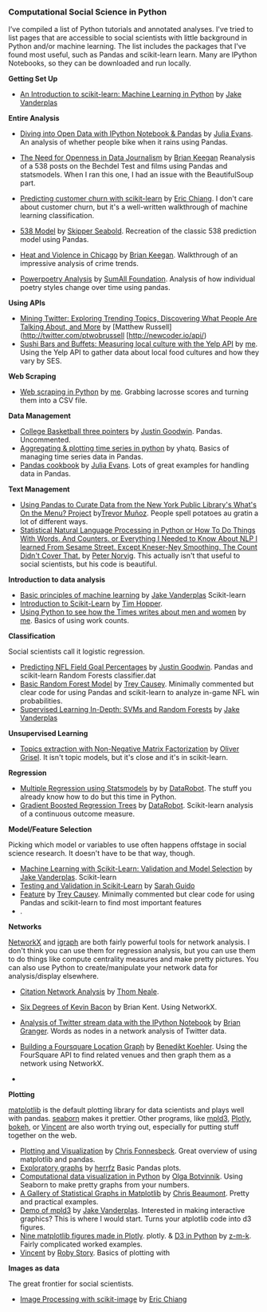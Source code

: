 ### Computational Social Science in Python


I’ve compiled a list of Python tutorials and annotated analyses. I've tried to list pages that are accessible to social scientists with little background in Python and/or machine learning. The list includes the packages that I've found most useful, such as Pandas and scikit-learn learn. Many are IPython Notebooks, so they can be downloaded and run locally.

__Getting Set Up__

* [An Introduction to scikit-learn: Machine Learning in Python](http://nbviewer.ipython.org/github/jakevdp/sklearn_pycon2014/blob/master/notebooks/00_Preliminaries.ipynb) by [Jake Vanderplas](http://www.vanderplas.com/)


__Entire Analysis__

* [Diving into Open Data with IPython Notebook & Pandas](http://nbviewer.ipython.org/urls/raw.githubusercontent.com/jvns/talks/master/pycon2014/bike_paths.ipynb?create=1) by [Julia Evans](http://twitter.com/b0rk). An analysis of whether people bike when it rains using Pandas.

* [The Need for Openness in Data Journalism](http://nbviewer.ipython.org/github/brianckeegan/Bechdel/blob/master/Bechdel_test.ipynb) by [Brian Keegan](https://twitter.com/bkeegan)  Reanalysis of a 538 posts on the Bechdel Test and films using Pandas and statsmodels. When I ran this one, I had an issue with the BeautifulSoup part.

* [Predicting customer churn with scikit-learn](http://blog.yhathq.com/posts/predicting-customer-churn-with-sklearn.html) by [Eric Chiang](https://github.com/EricChiang). I don't care about customer churn, but it's a well-written walkthrough of machine learning classification.

* [538 Model](http://nbviewer.ipython.org/urls/raw.githubusercontent.com/jseabold/538model/master/silver_model.ipynb) by [Skipper Seabold](https://twitter.com/jseabold). Recreation of the classic 538 prediction model using Pandas.

* [Heat and Violence in Chicago](http://nbviewer.ipython.org/github/brianckeegan/WeatherCrime/blob/master/Analysis.ipynb?create=1) by [Brian Keegan](https://twitter.com/bkeegan).  Walkthrough of an impressive analysis of crime trends.

* [Powerpoetry Analysis](http://nbviewer.ipython.org/github/SumAllFoundation/powerpoetry/blob/master/Powerpoetry%20Analysis.ipynb) by [SumAll Foundation](http://sumall.org). Analysis of how individual poetry styles change over time using pandas.


__Using APIs__

* [Mining Twitter: Exploring Trending Topics, Discovering What People Are Talking About, and More](http://nbviewer.ipython.org/github/ptwobrussell/Mining-the-Social-Web-2nd-Edition/blob/master/ipynb/Chapter%201%20-%20Mining%20Twitter.ipynb) by [Matthew Russell](http://twitter.com/ptwobrussell
[http://newcoder.io/api/)
* [Sushi Bars and Buffets: Measuring local culture with the Yelp API](http://nealcaren.github.io/sushi_bars.html) by [me](https://twitter.com/haphazardsoc). Using the Yelp API to gather data about local food cultures and how they vary by SES.

__Web Scraping__

* [Web scraping in Python](http://nbviewer.ipython.org/url/www.unc.edu/%7Encaren/Lax-1.ipynb.json) by [me](https://twitter.com/haphazardsoc). Grabbing lacrosse scores and turning  them into a CSV file.

__Data Management__

* [College Basketball three pointers](http://nbviewer.ipython.org/urls/raw.githubusercontent.com/jgbos/IPython-Notebooks/master/3-pointers%20after%20offensive%20rebounds.ipynb?create=1) by [Justin Goodwin](https://twitter.com/jgbos).
Pandas. Uncommented.
* [Aggregating & plotting time series in python](http://blog.yhathq.com/posts/aggregating-and-plotting-time-series-in-python.html) by yhatq. Basics of managing time series data in Pandas.
* [Pandas cookbook](https://github.com/jvns/pandas-cookbook/blob/master/README.md) by [Julia Evans](https://twitter.com/b0rk). Lots of great examples for handling data in Pandas.

__Text Management__

* [Using Pandas to Curate Data from the New York Public Library's What's On the Menu? Project](http://nbviewer.ipython.org/gist/trevormunoz/8358810) by[Trevor Muñoz](https://twitter.com/trevormunoz). People spell potatoes au gratin a lot of different ways.
* [Statistical Natural Language Processing in Python or How To Do Things With Words. And Counters. or  Everything I Needed to Know About NLP I learned From Sesame Street. Except Kneser-Ney Smoothing. The Count Didn't Cover That.](http://nbviewer.ipython.org/url/norvig.com/ipython/How%20to%20Do%20Things%20with%20Words.ipynb) by [Peter Norvig](http://norvig.com). This actually isn't that useful to social scientists, but his code is beautiful.

__Introduction to data analysis__

* [Basic principles of machine learning](http://nbviewer.ipython.org/github/jakevdp/sklearn_pycon2014/blob/master/notebooks/03_basic_principles.ipynb)  by [Jake Vanderplas](http://www.vanderplas.com/) Scikit-learn
* [Introduction to Scikit-Learn](http://nbviewer.ipython.org/github/tdhopper/Research-Triangle-Analysts--Intro-to-scikit-learn/blob/master/Intro%20to%20Scikit-Learn.ipynb) by [Tim Hopper](https://twitter.com/tdhopper).
* [Using Python to see how the Times writes about men and women](http://nbviewer.ipython.org/gist/nealcaren/5105037) by [me](https://twitter.com/haphazardsoc). Basics of using work counts.

__Classification__

Social scientists call it logistic regression.

* [Predicting NFL Field Goal Percentages](http://nbviewer.ipython.org/github/jgbos/iPython-Notebooks/blob/master/Cold%20Weather%20FG.ipynb) by [Justin Goodwin](https://twitter.com/jgbos). Pandas and scikit-learn Random Forests classifier.dat
* [Basic Random Forest Model](http://nbviewer.ipython.org/github/treycausey/thespread/blob/master/notebooks/basic_random_forest_wp_model.ipynb?create=1) by [Trey Causey](https://twitter.com/treycausey). Minimally commented but clear code for using Pandas and scikit-learn to analyze in-game NFL win probabilities.
* [Supervised Learning In-Depth: SVMs and Random Forests](http://nbviewer.ipython.org/github/jakevdp/sklearn_pycon2014/blob/master/notebooks/04_supervised_in_depth.ipynb) by [Jake Vanderplas](http://www.vanderplas.com/)

__Unsupervised Learning__

* [Topics extraction with Non-Negative Matrix Factorization](http://nbviewer.ipython.org/github/ogrisel/notebooks/blob/master/nmf_topics.ipynb?create=1) by [Oliver Grisel](https://twitter.com/ogrisel). It isn't topic models, but it's close and it's in scikit-learn.

__Regression__

* [Multiple Regression using Statsmodels](http://nbviewer.ipython.org/urls/s3.amazonaws.com/datarobotblog/notebooks/multiple_regression_in_python.ipynb) by by [DataRobot](http://www.datarobot.com/blog/). The stuff you already know how to do but this time in Python.
* [Gradient Boosted Regression Trees](http://nbviewer.ipython.org/urls/s3.amazonaws.com/datarobotblog/notebooks/gbm-tutorial.ipynb) by [DataRobot](http://www.datarobot.com/blog/). Scikit-learn analysis of a continuous outcome measure.

__Model/Feature Selection__

Picking which model or variables to use often happens offstage in social science research. It doesn't have to be that way, though.

* [Machine Learning with Scikit-Learn: Validation and Model Selection](http://nbviewer.ipython.org/github/jakevdp/sklearn_pycon2014/blob/master/notebooks/04_validation.ipynb) by [Jake Vanderplas](http://www.vanderplas.com/). Scikit-learn
* [Testing and Validation in Scikit-Learn](http://nbviewer.ipython.org/gist/sarguido/8969894) by [Sarah Guido](https://twitter.com/sarah_guido)
* [Feature](http://nbviewer.ipython.org/github/treycausey/thespread/blob/master/notebooks/feature_selection.ipynb?create=1) by [Trey Causey](https://twitter.com/treycausey). Minimally commented but clear code for using Pandas and scikit-learn to find most important features
* .

__Networks__

[NetworkX](http://networkx.github.io) and [igraph](http://igraph.sourceforge.net) are both fairly powerful tools for network analysis. I don't think you can use them for regression analysis, but  you can use them to do things like compute centrality measures and make pretty pictures. You can also use Python to create/manipulate your network data for analysis/display elsewhere. 

* [Citation Network Analysis](http://nbviewer.ipython.org/github/twneale/citation-network-analysis/blob/master/Citation%20Network%20Analysis.ipynb) by [Thom Neale](https://github.com/twneale). 
* [Six Degrees of Kevin Bacon](http://graphlab.com/learn/notebooks/graph_analytics_movies.html) by Brian Kent. Using NetworkX.
* [Analysis of Twitter stream data with the IPython Notebook](http://nbviewer.ipython.org/github/ellisonbg/talk-strata2013/blob/master/TwitterNetworkX.ipynb) by [Brian Granger](https://twitter.com/ellisonbg). Words as nodes in a network analysis of Twitter data. 

* [Building a Foursquare Location Graph](http://nbviewer.ipython.org/github/furukama/IPythonNotebooks/blob/master/Building%20a%20Foursquare%20Location%20Graph.ipynb) by [Benedikt Koehler](https://twitter.com/furukama). Using the FourSquare API to find related venues and then graph them as a network using NetworkX.
* 
__Plotting__

[matplotlib](http://matplotlib.org) is the default plotting library for data scientists and plays well with pandas. [seaborn](http://www.stanford.edu/~mwaskom/software/seaborn/) makes it prettier. Other programs, like [mpld3](http://mpld3.github.io), [Plotly](https://plot.ly), [bokeh](http://bokeh.pydata.org), or [Vincent](http://vincent.readthedocs.org/en/latest/) are also worth trying out, especially for putting stuff together on the web.

* [Plotting and Visualization](http://nbviewer.ipython.org/urls/gist.github.com/fonnesbeck/5850463/raw/a29d9ffb863bfab09ff6c1fc853e1d5bf69fe3e4/3.+Plotting+and+Visualization.ipynb) by [Chris Fonnesbeck](http://stronginference.com). Great overview of using matplotlib and pandas.
* [Exploratory graphs](http://nbviewer.ipython.org/github/herrfz/dataanalysis/blob/master/week3/exploratory_graphs.ipynb) by [herrfz](https://github.com/herrfz) Basic Pandas plots. 
* [Computational data visualization in Python](http://nbviewer.ipython.org/urls/raw.githubusercontent.com/olgabot/pycon2014_dataviz/master/pycon2014_dataviz.ipynb) by [Olga Botvinnik](https://twitter.com/olgabot).  Using Seaborn to make pretty graphs from your numbers.
* [A Gallery of Statistical Graphs in Matplotlib](http://nbviewer.ipython.org/github/cs109/content/blob/master/lec_03_statistical_graphs.ipynb) by [Chris Beaumont](https://github.com/ChrisBeaumont). Pretty and practical examples.
* [Demo of mpld3](http://nbviewer.ipython.org/url/mpld3.github.io/_downloads/mpld3_demo.ipynb) by [Jake Vanderplas](http://www.vanderplas.com/). Interested in making interactive graphics? This is where I would start. Turns your  atplotlib code into d3 figures.
* [Nine matplotlib figures made in Plotly](http://nbviewer.ipython.org/gist/msund/10016970). plotly. 
& [D3 in Python](http://nbviewer.ipython.org/gist/z-m-k/4484816/ipyD3sample.ipynb) by [z-m-k](https://github.com/z-m-k). Fairly complicated worked examples.
* [Vincent](http://nbviewer.ipython.org/github/wrobstory/vincent/blob/master/examples/Vincent_Examples.ipynb) by [Roby Story](https://github.com/wrobstory). Basics of plotting with 


__Images as data__

The great frontier for social scientists. 


* [Image Processing with scikit-image](http://blog.yhathq.com/posts/image-processing-with-scikit-image.html) by [Eric Chiang](https://github.com/EricChiang)
